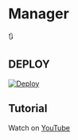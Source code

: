 # Manager
🔃

## DEPLOY
[![Deploy](https://www.herokucdn.com/deploy/button.svg)](https://heroku.com/deploy?template=https://github.com/xditya/Manager.git)

## Tutorial
Watch on [YouTube](https://youtu.be/gXXFpTAk6Vo)

